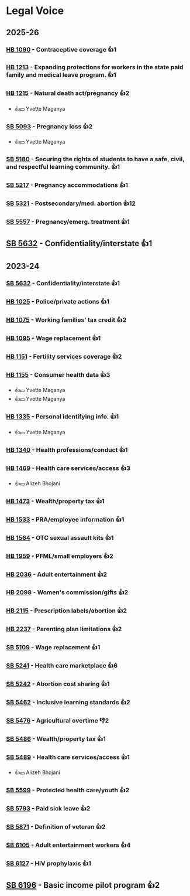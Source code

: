 # Legal Voice
## 2025-26

### [HB 1090](/bill/2025-26/hb/1090/) - Contraceptive coverage 👍1  

### [HB 1213](/bill/2025-26/hb/1213/) - Expanding protections for workers in the state paid family and medical leave program. 👍1  

### [HB 1215](/bill/2025-26/hb/1215/) - Natural death act/pregnancy 👍2  
* 👍💵 Yvette Maganya

### [SB 5093](/bill/2025-26/sb/5093/) - Pregnancy loss 👍2  
* 👍💵 Yvette Maganya

### [SB 5180](/bill/2025-26/sb/5180/) - Securing the rights of students to have a safe, civil, and respectful learning community. 👍1  

### [SB 5217](/bill/2025-26/sb/5217/) - Pregnancy accommodations 👍1  

### [SB 5321](/bill/2025-26/sb/5321/) - Postsecondary/med. abortion 👍12  

### [SB 5557](/bill/2025-26/sb/5557/) - Pregnancy/emerg. treatment 👍1  

## [SB 5632](/bill/2025-26/sb/5632/) - Confidentiality/interstate 👍1  

## 2023-24

### [SB 5632](/bill/2023-24/sb/5632/) - Confidentiality/interstate 👍1  

### [HB 1025](/bill/2023-24/hb/1025/) - Police/private actions 👍1  

### [HB 1075](/bill/2023-24/hb/1075/) - Working families' tax credit 👍2  

### [HB 1095](/bill/2023-24/hb/1095/) - Wage replacement 👍1  

### [HB 1151](/bill/2023-24/hb/1151/) - Fertility services coverage 👍2  

### [HB 1155](/bill/2023-24/hb/1155/) - Consumer health data 👍3  
* 👍💵 Yvette Maganya
* 👍💵 Yvette Maganya

### [HB 1335](/bill/2023-24/hb/1335/) - Personal identifying info. 👍1  
* 👍💵 Yvette Maganya

### [HB 1340](/bill/2023-24/hb/1340/) - Health professions/conduct 👍1  

### [HB 1469](/bill/2023-24/hb/1469/) - Health care services/access 👍3  
* 👍💵 Alizeh Bhojani

### [HB 1473](/bill/2023-24/hb/1473/) - Wealth/property tax 👍1  

### [HB 1533](/bill/2023-24/hb/1533/) - PRA/employee information 👍1  

### [HB 1564](/bill/2023-24/hb/1564/) - OTC sexual assault kits 👍1  

### [HB 1959](/bill/2023-24/hb/1959/) - PFML/small employers 👍2  

### [HB 2036](/bill/2023-24/hb/2036/) - Adult entertainment 👍2  

### [HB 2098](/bill/2023-24/hb/2098/) - Women's commission/gifts 👍2  

### [HB 2115](/bill/2023-24/hb/2115/) - Prescription labels/abortion 👍2  

### [HB 2237](/bill/2023-24/hb/2237/) - Parenting plan limitations 👍2  

### [SB 5109](/bill/2023-24/sb/5109/) - Wage replacement 👍1  

### [SB 5241](/bill/2023-24/sb/5241/) - Health care marketplace 👍6  

### [SB 5242](/bill/2023-24/sb/5242/) - Abortion cost sharing 👍1  

### [SB 5462](/bill/2023-24/sb/5462/) - Inclusive learning standards 👍2  

### [SB 5476](/bill/2023-24/sb/5476/) - Agricultural overtime  👎2 

### [SB 5486](/bill/2023-24/sb/5486/) - Wealth/property tax 👍1  

### [SB 5489](/bill/2023-24/sb/5489/) - Health care services/access 👍1  
* 👍💵 Alizeh Bhojani

### [SB 5599](/bill/2023-24/sb/5599/) - Protected health care/youth 👍2  

### [SB 5793](/bill/2023-24/sb/5793/) - Paid sick leave 👍2  

### [SB 5871](/bill/2023-24/sb/5871/) - Definition of veteran 👍2  

### [SB 6105](/bill/2023-24/sb/6105/) - Adult entertainment workers 👍4  

### [SB 6127](/bill/2023-24/sb/6127/) - HIV prophylaxis 👍1  

## [SB 6196](/bill/2023-24/sb/6196/) - Basic income pilot program 👍2  
